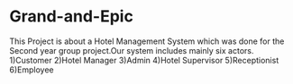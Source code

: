 # Grand-and-Epic
This Project is about a Hotel Management System which was done for the Second year group project.Our system includes mainly six actors.
    1)Customer
    2)Hotel Manager
    3)Admin
    4)Hotel Supervisor
    5)Receptionist
    6)Employee
